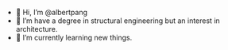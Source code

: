 - 👋 Hi, I’m @albertpang
- 👀 I’m have a degree in structural engineering but an interest in architecture.
- 🌱 I’m currently learning new things.

<!---
albertpang/albertpang is a ✨ special ✨ repository because its `README.md` (this file) appears on your GitHub profile.
You can click the Preview link to take a look at your changes.
--->
